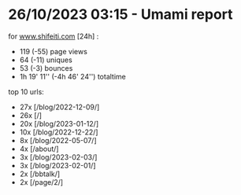 # 26/10/2023 03:15 - Umami report
for www.shifeiti.com [24h] :

 - 119 (-55) page views
 - 64 (-11) uniques
 - 53 (-3) bounces
 - 1h 19' 11'' (-4h 46' 24'') totaltime


top 10 urls:
 - 27x [/blog/2022-12-09/]
 - 26x [/]
 - 20x [/blog/2023-01-12/]
 - 10x [/blog/2022-12-22/]
 - 8x [/blog/2022-05-07/]
 - 4x [/about/]
 - 3x [/blog/2023-02-03/]
 - 3x [/blog/2023-02-01/]
 - 2x [/bbtalk/]
 - 2x [/page/2/]



